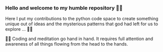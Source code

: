 ### Hello and welcome to my humble repository 🙋‍♂️

Here I put my contributions to the python code space to create something unique out of ideas 
and the mysterious patterns that god had left for us to explore ... 🕵️‍♂️

🧘‍♂️ Coding and meditation go hand in hand. It requires full attention and awareness of all things flowing from the head to the hands.

<!--
**gaurav-95/gaurav-95** is a ✨ _special_ ✨ repository because its `README.md` (this file) appears on your GitHub profile.

Here are some ideas to get you started:

- 🔭 I’m currently working on ...
- 🌱 I’m currently learning ...
- 👯 I’m looking to collaborate on ...
- 🤔 I’m looking for help with ...
- 💬 Ask me about ...
- 📫 How to reach me: ...
- 😄 Pronouns: ...
- ⚡ Fun fact: ...
-->

